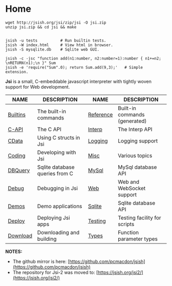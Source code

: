 Home
=====

    wget http://jsish.org/jsi/zip/jsi -O jsi.zip 
    unzip jsi.zip && cd jsi && make


    jsish -u tests          # Run builtin tests.
    jsish -W index.html     # View html in browser.
    jsish -S mysqlite.db    # Sqlite web GUI.
    
    jsish -c -jsc "function add(n1:number, n2:number=1):number { n1+=n2; \nRETURN(n1);\n }" Sum 
    jsish -e 'require("Sum".0); return Sum.add(9,3);'   # Simple extension.

**Jsi** is a small, C-embeddable javascript interpreter with tightly woven support for Web development.


| NAME                      | DESCRIPTION                    | NAME                      | DESCRIPTION                    |
|---------------------------|--------------------------------|---------------------------|--------------------------------|
| [Builtins](Builtins.md)   | The built-in commands          | [Reference](Reference.md) | Built-in commands (generated)  |
| [C-API](C-API.md)         | The C API                      | [Interp](Interp.md)       | The Interp API                 |
| [CData](CData.md)         | Using C structs in Jsi         | [Logging](Logging.md)     | Logging support                |
| [Coding](Coding.md)       | Developing with Jsi            | [Misc](Misc.md)           | Various topics                 |
| [DBQuery](DBQuery.md)     | Sqlite database queries from C | [MySql](MySql.md)         | MySql database API             |
| [Debug](Debug.md)         | Debugging in Jsi               | [Web](Web.md)             | Web and WebSocket support      |
| [Demos](Demos.md)         | Demo applications              | [Sqlite](Sqlite.md)       | Sqlite database API            |
| [Deploy](Deploy.md)       | Deploying Jsi apps             | [Testing](Testing.md)     | Testing facility for scripts   |
| [Download](Download.md)   | Downloading and building       | [Types](Types.md)         | Function parameter types       |

**NOTES:**  

 - The github mirror is here: [https://github.com/pcmacdon/jsish](https://github.com/pcmacdon/jsish)
 - The repository for Jsi-2 was moved to: [https://jsish.org/jsi2/](https://jsish.org/jsi2/)
 
 
